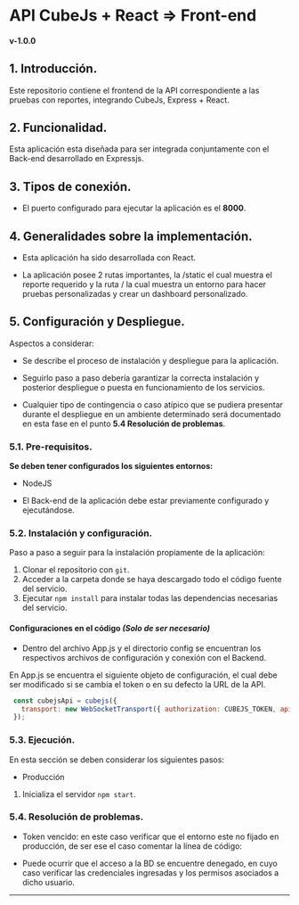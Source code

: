 # API CubeJs + React => Front-end

#### v-1.0.0

## 1. Introducción.

Este repositorio contiene el frontend de la API correspondiente a las pruebas con reportes,
integrando CubeJs, Express + React.

## 2. Funcionalidad.

Esta aplicación esta diseñada para ser integrada conjuntamente con el Back-end desarrollado en Expressjs.

## 3. Tipos de conexión.

-  El puerto configurado para ejecutar la aplicación es el **8000**.

## 4. Generalidades sobre la implementación.

- Esta aplicación ha sido desarrollada con React.


- La aplicación posee 2 rutas importantes, la /static el cual muestra el reporte requerido y la ruta / la cual muestra 
un entorno para hacer pruebas personalizadas y crear un dashboard personalizado.


## 5. Configuración y Despliegue.

Aspectos a considerar:

- Se describe el proceso de instalación y despliegue para la aplicación.

- Seguirlo paso a paso debería garantizar la correcta instalación y posterior despliegue o puesta en funcionamiento de los servicios.
 
- Cualquier tipo de contingencia o caso atípico que se pudiera presentar durante el despliegue en un ambiente determinado será documentado en esta fase en el punto **5.4 Resolución de problemas**.

### 5.1. Pre-requisitos.

**Se deben tener configurados los siguientes entornos:**

- NodeJS

- El Back-end de la aplicación debe estar previamente configurado y ejecutándose.

### 5.2. Instalación y configuración.

Paso a paso a seguir para la instalación propiamente de la aplicación:

1. Clonar el repositorio con `git`.
2. Acceder a la carpeta donde se haya descargado todo el código fuente del servicio.
3. Ejecutar `npm install` para instalar todas las dependencias necesarias del servicio.

#### Configuraciones en el código *(Solo de ser necesario)*

- Dentro del archivo App.js y el directorio config se encuentran los respectivos archivos de configuración y conexión 
con el Backend.


En App.js se encuentra el siguiente objeto de configuración, el cual debe ser modificado si se cambia el token o en su 
defecto la URL de la API.
```javascript
 const cubejsApi = cubejs({
   transport: new WebSocketTransport({ authorization: CUBEJS_TOKEN, apiUrl: API_URL })
 });
```

### 5.3. Ejecución.


En esta sección se deben considerar los siguientes pasos:

- Producción

1. Inicializa el servidor `npm start`.


### 5.4. Resolución de problemas.


- Token vencido: en este caso verificar que el entorno este no fijado en producción, de ser ese el caso comentar la 
línea de código:


- Puede ocurrir que el acceso a la BD se encuentre denegado, en cuyo caso verificar las credenciales ingresadas y los 
permisos asociados a dicho usuario.

---